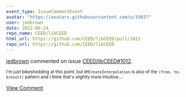 ```yaml
---
event_type: IssueCommentEvent
avatar: "https://avatars.githubusercontent.com/u/3303?"
user: jedbrown
date: 2022-06-24
repo_name: CEED/libCEED
html_url: https://github.com/CEED/libCEED/pull/1012
repo_url: https://github.com/CEED/libCEED
---
```


<a href='https://github.com/jedbrown' target='_blank'>jedbrown</a> commented on issue <a href='https://github.com/CEED/libCEED/pull/1012' target='_blank'>CEED/libCEED#1012</a>.

<small>I'm just bikeshedding at this point, but `DMCreateInterpolation` is also of the `(from, to, &result)` pattern and I think that's slightly more intuitive....</small>

<a href='https://github.com/CEED/libCEED/pull/1012' target='_blank'>View Comment</a>